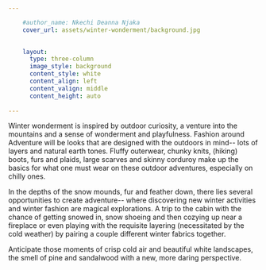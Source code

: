 ```yaml
---

    #author_name: Nkechi Deanna Njaka
    cover_url: assets/winter-wonderment/background.jpg
    

    layout:
      type: three-column
      image_style: background
      content_style: white 
      content_align: left 
      content_valign: middle
      content_height: auto
        
---
```


Winter wonderment is inspired by outdoor curiosity, a venture into the mountains and a sense of wonderment and playfulness. Fashion around Adventure will be looks that are designed with the outdoors in mind-- lots of layers and natural earth tones. Fluffy outerwear, chunky knits, (hiking) boots, furs and plaids, large scarves and skinny corduroy make up the basics for what one must wear on these outdoor adventures, especially on chilly ones. 

In the depths of the snow mounds, fur and feather down, there lies several opportunities to create adventure-- where discovering new winter activities and winter fashion are magical explorations. A trip to the cabin with the chance of getting snowed in, snow shoeing and then cozying up near a fireplace or even playing with the requisite layering (necessitated by the cold weather) by 
pairing a couple different winter fabrics together.

Anticipate those moments of crisp cold air and beautiful white landscapes, the smell of pine and sandalwood with a new, more daring perspective.
